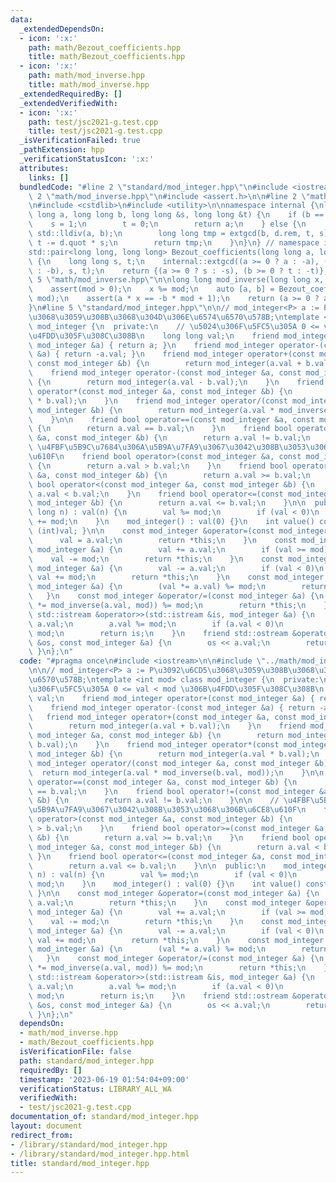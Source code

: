 ```yaml
---
data:
  _extendedDependsOn:
  - icon: ':x:'
    path: math/Bezout_coefficients.hpp
    title: math/Bezout_coefficients.hpp
  - icon: ':x:'
    path: math/mod_inverse.hpp
    title: math/mod_inverse.hpp
  _extendedRequiredBy: []
  _extendedVerifiedWith:
  - icon: ':x:'
    path: test/jsc2021-g.test.cpp
    title: test/jsc2021-g.test.cpp
  _isVerificationFailed: true
  _pathExtension: hpp
  _verificationStatusIcon: ':x:'
  attributes:
    links: []
  bundledCode: "#line 2 \"standard/mod_integer.hpp\"\n#include <iostream>\n\n#line\
    \ 2 \"math/mod_inverse.hpp\"\n#include <assert.h>\n\n#line 2 \"math/Bezout_coefficients.hpp\"\
    \n#include <cstdlib>\n#include <utility>\n\nnamespace internal {\nlong long extgcd(long\
    \ long a, long long b, long long &s, long long &t) {\n    if (b == 0) {\n    \
    \    s = 1;\n        t = 0;\n        return a;\n    } else {\n        auto d =\
    \ std::lldiv(a, b);\n        long long tmp = extgcd(b, d.rem, t, s);\n       \
    \ t -= d.quot * s;\n        return tmp;\n    }\n}\n} // namespace internal\n\n\
    std::pair<long long, long long> Bezout_coefficients(long long a, long long b)\
    \ {\n    long long s, t;\n    internal::extgcd((a >= 0 ? a : -a), (b >= 0 ? b\
    \ : -b), s, t);\n    return {(a >= 0 ? s : -s), (b >= 0 ? t : -t)};\n}\n#line\
    \ 5 \"math/mod_inverse.hpp\"\n\nlong long mod_inverse(long long x, int mod) {\n\
    \    assert(mod > 0);\n    x %= mod;\n    auto [a, b] = Bezout_coefficients(x,\
    \ mod);\n    assert(a * x == -b * mod + 1);\n    return (a >= 0 ? a : a + mod);\n\
    }\n#line 5 \"standard/mod_integer.hpp\"\n\n// mod_integer<P> a := P\u3092\u6CD5\
    \u3068\u3059\u308B\u3068\u304D\u306E\u6574\u6570\u578B;\ntemplate <int mod> class\
    \ mod_integer {\n  private:\n    // \u5024\u306F\u5FC5\u305A 0 <= val < mod \u306B\
    \u4FDD\u305F\u308C\u308B\n    long long val;\n    friend mod_integer operator+(const\
    \ mod_integer &a) { return a; }\n    friend mod_integer operator-(const mod_integer\
    \ &a) { return -a.val; }\n    friend mod_integer operator+(const mod_integer &a,\
    \ const mod_integer &b) {\n        return mod_integer(a.val + b.val);\n    }\n\
    \    friend mod_integer operator-(const mod_integer &a, const mod_integer &b)\
    \ {\n        return mod_integer(a.val - b.val);\n    }\n    friend mod_integer\
    \ operator*(const mod_integer &a, const mod_integer &b) {\n        return mod_integer(a.val\
    \ * b.val);\n    }\n    friend mod_integer operator/(const mod_integer &a, const\
    \ mod_integer &b) {\n        return mod_integer(a.val * mod_inverse(b.val, mod));\n\
    \    }\n\n    friend bool operator==(const mod_integer &a, const mod_integer &b)\
    \ {\n        return a.val == b.val;\n    }\n    friend bool operator!=(const mod_integer\
    \ &a, const mod_integer &b) {\n        return a.val != b.val;\n    }\n\n    //\
    \ \u4FBF\u5B9C\u7684\u306A\u5B9A\u7FA9\u3067\u3042\u308B\u3053\u3068\u306B\u6CE8\
    \u610F\n    friend bool operator>(const mod_integer &a, const mod_integer &b)\
    \ {\n        return a.val > b.val;\n    }\n    friend bool operator>=(const mod_integer\
    \ &a, const mod_integer &b) {\n        return a.val >= b.val;\n    }\n    friend\
    \ bool operator<(const mod_integer &a, const mod_integer &b) {\n        return\
    \ a.val < b.val;\n    }\n    friend bool operator<=(const mod_integer &a, const\
    \ mod_integer &b) {\n        return a.val <= b.val;\n    }\n\n  public:\n    mod_integer(long\
    \ long n) : val(n) {\n        val %= mod;\n        if (val < 0)\n            val\
    \ += mod;\n    }\n    mod_integer() : val(0) {}\n    int value() const { return\
    \ (int)val; }\n\n    const mod_integer &operator=(const mod_integer &a) {\n  \
    \      val = a.val;\n        return *this;\n    }\n    const mod_integer &operator+=(const\
    \ mod_integer &a) {\n        val += a.val;\n        if (val >= mod)\n        \
    \    val -= mod;\n        return *this;\n    }\n    const mod_integer &operator-=(const\
    \ mod_integer &a) {\n        val -= a.val;\n        if (val < 0)\n           \
    \ val += mod;\n        return *this;\n    }\n    const mod_integer &operator*=(const\
    \ mod_integer &a) {\n        (val *= a.val) %= mod;\n        return *this;\n \
    \   }\n    const mod_integer &operator/=(const mod_integer &a) {\n        (val\
    \ *= mod_inverse(a.val, mod)) %= mod;\n        return *this;\n    }\n\n    friend\
    \ std::istream &operator>>(std::istream &is, mod_integer &a) {\n        is >>\
    \ a.val;\n        a.val %= mod;\n        if (a.val < 0)\n            a.val +=\
    \ mod;\n        return is;\n    }\n    friend std::ostream &operator<<(std::ostream\
    \ &os, const mod_integer &a) {\n        os << a.val;\n        return os;\n   \
    \ }\n};\n"
  code: "#pragma once\n#include <iostream>\n\n#include \"../math/mod_inverse.hpp\"\
    \n\n// mod_integer<P> a := P\u3092\u6CD5\u3068\u3059\u308B\u3068\u304D\u306E\u6574\
    \u6570\u578B;\ntemplate <int mod> class mod_integer {\n  private:\n    // \u5024\
    \u306F\u5FC5\u305A 0 <= val < mod \u306B\u4FDD\u305F\u308C\u308B\n    long long\
    \ val;\n    friend mod_integer operator+(const mod_integer &a) { return a; }\n\
    \    friend mod_integer operator-(const mod_integer &a) { return -a.val; }\n \
    \   friend mod_integer operator+(const mod_integer &a, const mod_integer &b) {\n\
    \        return mod_integer(a.val + b.val);\n    }\n    friend mod_integer operator-(const\
    \ mod_integer &a, const mod_integer &b) {\n        return mod_integer(a.val -\
    \ b.val);\n    }\n    friend mod_integer operator*(const mod_integer &a, const\
    \ mod_integer &b) {\n        return mod_integer(a.val * b.val);\n    }\n    friend\
    \ mod_integer operator/(const mod_integer &a, const mod_integer &b) {\n      \
    \  return mod_integer(a.val * mod_inverse(b.val, mod));\n    }\n\n    friend bool\
    \ operator==(const mod_integer &a, const mod_integer &b) {\n        return a.val\
    \ == b.val;\n    }\n    friend bool operator!=(const mod_integer &a, const mod_integer\
    \ &b) {\n        return a.val != b.val;\n    }\n\n    // \u4FBF\u5B9C\u7684\u306A\
    \u5B9A\u7FA9\u3067\u3042\u308B\u3053\u3068\u306B\u6CE8\u610F\n    friend bool\
    \ operator>(const mod_integer &a, const mod_integer &b) {\n        return a.val\
    \ > b.val;\n    }\n    friend bool operator>=(const mod_integer &a, const mod_integer\
    \ &b) {\n        return a.val >= b.val;\n    }\n    friend bool operator<(const\
    \ mod_integer &a, const mod_integer &b) {\n        return a.val < b.val;\n   \
    \ }\n    friend bool operator<=(const mod_integer &a, const mod_integer &b) {\n\
    \        return a.val <= b.val;\n    }\n\n  public:\n    mod_integer(long long\
    \ n) : val(n) {\n        val %= mod;\n        if (val < 0)\n            val +=\
    \ mod;\n    }\n    mod_integer() : val(0) {}\n    int value() const { return (int)val;\
    \ }\n\n    const mod_integer &operator=(const mod_integer &a) {\n        val =\
    \ a.val;\n        return *this;\n    }\n    const mod_integer &operator+=(const\
    \ mod_integer &a) {\n        val += a.val;\n        if (val >= mod)\n        \
    \    val -= mod;\n        return *this;\n    }\n    const mod_integer &operator-=(const\
    \ mod_integer &a) {\n        val -= a.val;\n        if (val < 0)\n           \
    \ val += mod;\n        return *this;\n    }\n    const mod_integer &operator*=(const\
    \ mod_integer &a) {\n        (val *= a.val) %= mod;\n        return *this;\n \
    \   }\n    const mod_integer &operator/=(const mod_integer &a) {\n        (val\
    \ *= mod_inverse(a.val, mod)) %= mod;\n        return *this;\n    }\n\n    friend\
    \ std::istream &operator>>(std::istream &is, mod_integer &a) {\n        is >>\
    \ a.val;\n        a.val %= mod;\n        if (a.val < 0)\n            a.val +=\
    \ mod;\n        return is;\n    }\n    friend std::ostream &operator<<(std::ostream\
    \ &os, const mod_integer &a) {\n        os << a.val;\n        return os;\n   \
    \ }\n};\n"
  dependsOn:
  - math/mod_inverse.hpp
  - math/Bezout_coefficients.hpp
  isVerificationFile: false
  path: standard/mod_integer.hpp
  requiredBy: []
  timestamp: '2023-06-19 01:54:04+09:00'
  verificationStatus: LIBRARY_ALL_WA
  verifiedWith:
  - test/jsc2021-g.test.cpp
documentation_of: standard/mod_integer.hpp
layout: document
redirect_from:
- /library/standard/mod_integer.hpp
- /library/standard/mod_integer.hpp.html
title: standard/mod_integer.hpp
---
```

